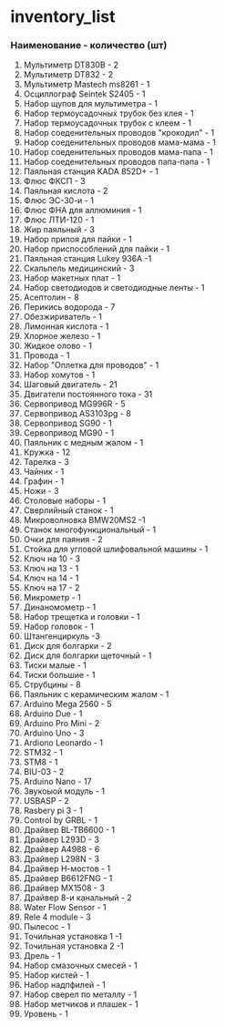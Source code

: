 # inventory_list
### Наименование - количество (шт) ###
1. Мультиметр DT830B - 2
2. Мультиметр DT832  - 2
3. Мультиметр Mastech ms8261 - 1
4. Осциллограф Seintek S2405 - 1
5. Набор щупов для мультиметра - 1
6. Набор термоусадочных трубок без клея - 1
7. Набор термоусадочных трубок с клеем  - 1
8. Набор соеденительных проводов "крокодил" - 1
9. Набор соеденительных проводов мама-мама - 1
10. Набор соеденительных проводов мама-папа - 1
11. Набор соеденительных проводов папа-папа - 1
12. Паяльная станция KADA 852D+ - 1
13. Флюс ФКСП - 3
14. Паяльная кислота - 2
15. Флюс ЭС-30-и - 1
16. Флюс ФНА для аллюминия - 1
17. Флюс ЛТИ-120 - 1
18. Жир паяльный - 3
19. Набор припоя для пайки - 1
20. Набор приспособлений для пайки - 1
21. Паяльная станция Lukey 936A -1
22. Скальпель медицинский - 3
23. Набор макетных плат - 1
24. Набор светодиодов и светодиодные ленты - 1
25. Асептолин - 8
26. Перикись водорода - 7
27. Обезжириватель - 1
28. Лимонная кислота - 1
29. Хлорное железо - 1
30. Жидкое олово - 1
31. Провода - 1
32. Набор "Оплетка для проводов" - 1
33. Набор хомутов - 1
35. Шаговый двигатель - 21
36. Двигатели постоянного тока - 31
37. Сервопривод MG996R - 5
38. Сервопривод AS3103pg - 8
39. Сервопривод SG90 - 1
40. Сервопривод MG90 - 1
41. Паяльник с медным жалом - 1
42. Кружка - 12
43. Тарелка - 3
44. Чайник - 1
45. Графин - 1
46. Ножи - 3
47. Столовые наборы - 1
48. Сверлийный станок - 1
49. Микроволновка BMW20MS2 -1
50. Станок многофункциональный - 1
51. Очки для паяния - 2
52. Стойка для угловой шлифовальной машины - 1
53. Ключ на 10 - 3
54. Ключ на 13 - 1
55. Ключ на 14 - 1
56. Ключ на 17 - 2
57. Микрометр - 1
58. Динаномометр - 1
59. Набор трещетка и головки - 1
60. Набор головок - 1
61. Штангенциркуль -3
62. Диск для болгарки - 2
63. Диск для болгарки щеточный - 1
64. Тиски малые - 1
65. Тиски большие - 1
66. Струбцины - 8
67. Паяльник с керамическим жалом - 1
68. Arduino Mega 2560 - 5
69. Arduino Due - 1
70. Arduino Pro Mini - 2
71. Arduino Uno - 3
72. Ardiono Leonardo - 1
73. STM32 - 1
74. STM8 - 1
75. BIU-03 - 2
76. Arduino Nano - 17
77. Звукоыой модуль - 1
78. USBASP - 2
79. Rasbery pi 3 - 1
80. Control by GRBL - 1
81. Драйвер BL-TB6600 - 1
82. Драйвер L293D - 3
83. Драйвер A4988 - 6
84. Драйвер L298N - 3
85. Драйвер Н-мостов - 1
86. Драйвер B6612FNG - 1
87. Драйвер MX1508 - 3
88. Драйвер 8-и канальный - 2
89. Water Flow Sensor - 1
90. Rele 4 module - 3
91. Пылесос - 1
92. Точильная установка 1 -1
93. Точильная установка 2 -1
94. Дрель - 1
95. Набор смазочных смесей - 1
96. Набор кистей - 1
97. Набор надпфилей - 1
98. Набор сверел по металлу - 1
99. Набор метчиков и плашек - 1
100. Уровень - 1
